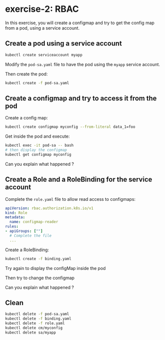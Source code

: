 # exercise-2: RBAC

In this exercise, you will create a configmap and try to get the config map from a pod, using a service account.


## Create a pod using a service account
```sh
kubectl create serviceaccount myapp
```

Modify the `pod-sa.yaml` file to have the pod using the `myapp` service account.

Then create the pod:
```sh
kubectl create -f pod-sa.yaml
```

## Create a configmap and try to access it from the pod

Create a config map:
```sh
kubectl create configmap myconfig --from-literal data_1=foo
```

Get inside the pod and execute:
```sh
kubectl exec -it pod-sa -- bash
# then display the configmap
kubectl get configmap myconfig
```

Can you explain what happened ?

## Create a Role and a RoleBinding for the service account

Complete the `role.yaml` file to allow read access to configmaps:
```yaml
apiVersion: rbac.authorization.k8s.io/v1
kind: Role
metadata:
  name: configmap-reader
rules:
- apiGroups: [""] 
  # Complete the file
  ...
```

Create a RoleBinding:
```sh
kubectl create -f binding.yaml
```

Try again to display the configMap inside the pod

Then try to change the configmap

Can you explain what happened ?

## Clean

```sh
kubectl delete -f pod-sa.yaml
kubectl delete -f binding.yaml
kubectl delete -f role.yaml
kubectl delete cm/myconfig
kubectl delete sa/myapp
```